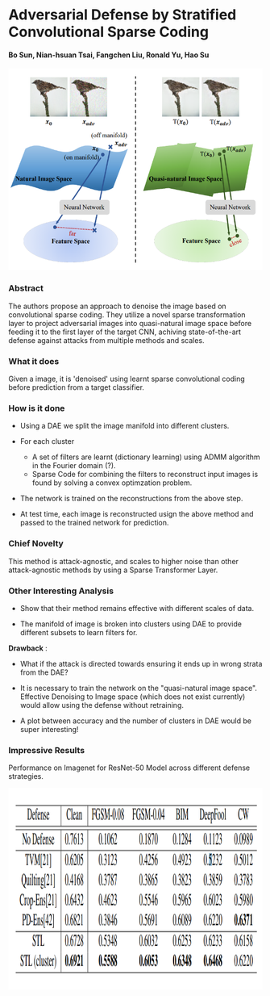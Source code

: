 # Adversarial Defense by Stratified Convolutional Sparse Coding

#### Bo Sun, Nian-hsuan Tsai, Fangchen Liu, Ronald Yu, Hao Su

<p align="center">
  <img src="img/strat_conv.png" height="400" title="Stratified Convolution ">
</p>

### Abstract

The authors propose an approach to denoise the image based on convolutional sparse coding. They utilize a novel sparse transformation layer to project adversarial images into quasi-natural image space before feeding it to the first layer of the target CNN, achiving state-of-the-art defense against attacks from multiple methods and scales.  

### What it does

Given a image, it is 'denoised' using learnt sparse convolutional coding before prediction from a target classifier.  

### How is it done

* Using a DAE we split the image manifold into different clusters.

* For each cluster 
  * A set of filters are learnt (dictionary learning) using ADMM algorithm in the Fourier domain (?).
  * Sparse Code for combining the filters to reconstruct input images is found by solving a convex optimzation problem.
 
* The network is trained on the reconstructions from the above step.

* At test time, each image is reconstructed usign the above method and passed to the trained network for prediction.

### Chief Novelty

This method is attack-agnostic, and scales to higher noise than other attack-agnostic methods by using a Sparse Transformer Layer.

### Other Interesting Analysis

* Show that their method remains effective with different scales of data. 

* The manifold of image is broken into clusters using DAE to provide different subsets to learn filters for. 

**Drawback** :  

* What if the attack is directed towards ensuring it ends up in wrong strata from the DAE? 

* It is necessary to train the network on the "quasi-natural image space". Effective Denoising to Image space (which does not exist currently) would allow using the defense without retraining.

* A plot between accuracy and the number of clusters in DAE would be super interesting!

### Impressive Results

Performance on Imagenet for ResNet-50 Model across different defense strategies.

<p align="center">
  <img src="img/strat_conv_table.png" height="400" title="Stratified Convolution Results">
</p>
